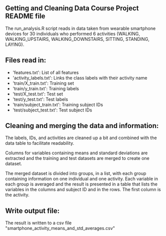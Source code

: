 ## Getting and Cleaning Data Course Project README file

The run_analysis.R script reads in data taken from wearable smartphone devices for 30 individuals
who performed 6 activities (WALKING, WALKING_UPSTAIRS, WALKING_DOWNSTAIRS, SITTING, STANDING, LAYING).

Files read in:
----------------------

- 'features.txt': List of all features
- 'activity_labels.txt': Links the class labels with their activity name
- 'train/X_train.txt': Training set
- 'train/y_train.txt': Training labels
- 'test/X_test.txt': Test set
- 'test/y_test.txt': Test labels
- 'train/subject_train.txt': Training subject IDs
- 'test/subject_test.txt': Test subject IDs

Cleaning and merging the data and information:
----------------------------------------------

The labels, IDs, and activities are cleaned up a bit and combined with the data table 
to facilitate readability.

Columns for variables containing means and standard deviations are extracted and the training and test
datasets are merged to create one dataset.

The merged dataset is divided into groups, in a list, with each group containing information on one 
individual and one activity. Each variable in each group is averaged and the result is presented in a
table that lists the variables in the columns and subject ID and in the rows. The first column is the
activity.

Write output file:
------------------

The result is written to a csv file
"smartphone_activity_means_and_std_averages.csv"
